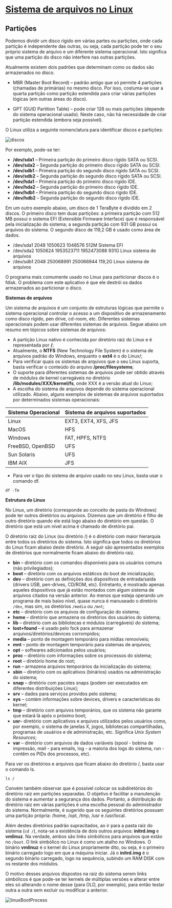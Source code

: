 # [Sistema de arquivos no Linux][1]

## Partições

Podemos dividir um disco rígido em várias partes ou partições, onde cada partição é independente das outras, ou seja, cada partição pode ter o seu próprio sistema de arquivo e um diferente sistema operacional. Isto significa que uma partição do disco não interfere nas outras partições.

Atualmente existem dois padrões que determinam como os dados são armazenados no disco.

- MBR (Master Boot Record) – padrão antigo que só permite 4 partições (chamadas de primárias) no mesmo disco. Por isso, costuma-se usar a quarta partição como partição estendida para criar várias partições lógicas (em outras áreas do disco).

- GPT (GUID Partition Table) – pode criar 128 ou mais partições (depende do sistema operacional usado). Neste caso, não há necessidade de criar partição estendida (embora seja possível).
  
O Linux utiliza a seguinte nomenclatura para identificar discos e partições:

![discos][discos]

Por exemplo, pode-se ter:

- **/dev/sda1** – Primeira partição do primeiro disco rígido SATA ou SCSI.
- **/dev/sda2** – Segunda partição do primeiro disco rígido SATA ou SCSI.
- **/dev/sdb1** – Primeira partição do segundo disco rígido SATA ou SCSI.
- **/dev/sdb2** – Segunda  partição do segundo disco rígido SATA ou SCSI.
- **/dev/hda1** – Primeira partição do primeiro disco rígido IDE.
- **/dev/hda2** – Segunda partição do primeiro disco rígido IDE.
- **/dev/hdb1** – Primeira partição do segundo disco rígido IDE.
- **/dev/hdb2** – Segunda partição do segundo disco rígido IDE.

Em um outro exemplo abaixo, um disco de 1 TeraByte é dividido em 2 discos. O primeiro disco tem duas partições: a primeira partição com 512 MB possui o sistema EFI (Extensible Firmware Interface) que é responsável pela inicialização do sistema; a segunda partição com 931 GB possui os arquivos do sistema. O segundo disco de 119,2 GB é usado como área de dados.

- /dev/sda1 2048 1050623 1048576 512M Sistema EFI
- /dev/sda2 1050624 1953523711 1952473088 931G Linux sistema de arquivos
- /dev/sdb1 2048 250068991 250066944 119,2G Linux sistema de arquivos

O programa mais comumente usado no Linux para particionar discos é o fdisk. O problema com este aplicativo é que ele destrói os dados armazenados ao particionar o disco.

**Sistemas de arquivos**

Um sistema de arquivos é um conjunto de estruturas lógicas que permite o sistema operacional controlar o acesso a um dispositivo de armazenamento como disco rígido, pen drive, cd-room, etc. Diferentes sistemas operacionais podem usar diferentes sistemas de arquivos. Segue abaixo um resumo em tópicos sobre sistemas de arquivos:

- A partição Linux nativo é conhecida por diretório raiz do Linux e é representada por **/**;
- Atualmente, o **NTFS** (New Technology File System) é o sistema de arquivos padrão do Windows, enquanto o **ext4** é o do Linux/;
- Para verificar quais os sistemas de arquivos que o seu Linux suporta, basta verificar o conteúdo do arquivo **/proc/filesystems**;
- O suporte para diferentes sistemas de arquivos pode ser obtido através de módulos de kernel carregáveis no diretório **/lib/modules/XXX/kernel/fs**, onde XXX é a versão atual do Linux;
- A escolha do sistema de arquivos depende do sistema operacional utilizado. Abaixo, alguns exemplos de sistemas de arquivos suportados por determinados sistemas operacionais:

| Sistema Operacional | Sistema de arquivos suportados |
| :------------------ | :----------------------------- |
| Linux               | EXT3, EXT4, XFS, JFS           |
| MacOS               | HFS                            |
| Windows             | FAT, HPFS, NTFS                |
| FreeBSD, OpenBSD    | UFS                            |
| Sun Solaris         | UFS                            |
| IBM AIX             | JFS                            |

- Para ver o tipo do sistema de arquivo usado no seu Linux, basta usar o comando df.

```console
df -Tm
```

**Estrutura do Linux**

No Linux, um diretório (corresponde ao conceito de pasta do Windows) pode ter outros diretórios ou arquivos. Dizemos que um diretório é filho de outro diretório quando ele está logo abaixo do diretório em questão. O diretório que está um nível acima é chamado de diretório pai.

O diretório raiz do Linux (ou diretório /) é o diretório com maior hierarquia entre todos os diretórios do sistema. Isto significa que todos os diretórios do Linux ficam abaixo deste diretório. A seguir são apresentados exemplos de diretórios que normalmente ficam abaixo do diretório raiz.

- **bin** – diretório com os comandos disponíveis para os usuários comuns (não privilegiados);
- **boot** – diretório com os arquivos estáticos do boot de inicialização;
- **dev** – diretório com as definições dos dispositivos de entrada/saída (drivers USB, pen-drives, CD/ROM, etc). Entretanto, é mostrado apenas aqueles dispositivos que já estão montados com algum sistema de arquivos citados na versão anterior. Ao menos que esteja operando um programa de mais baixo nível, quase nunca é manuseado o diretório `/dev`, mas sim, os diretórios `/media` ou `/mnt`;
- **etc** – diretório com os arquivos de configuração do sistema;
- **home** – diretório que armazena os diretórios dos usuários do sistema;
- **lib** – diretório com as bibliotecas e módulos (carregáveis) do sistema;
- **lost+found** – é usado pelo fsck para armazenar arquivos/diretórios/devices corrompidos;
- **media** – ponto de montagem temporário para mídias removíveis;
- **mnt** – ponto de montagem temporário para sistemas de arquivos;
- **opt** – softwares adicionados pelos usuários;
- **proc** – diretório com informações sobre os processos do sistema;
- **root** – diretório home do root;
- **run** – armazena arquivos temporários da inicialização do sistema;
- **sbin** – diretório com os aplicativos (binários) usados na administração do sistema;
- **snap** – diretório com pacotes snaps (podem ser executados em diferentes distribuições Linux);
- **srv** – dados para serviços providos pelo sistema;
- **sys** – contém informações sobre  devices, drivers e características do kernel;
- **tmp** – diretório com arquivos temporários, que os sistema não garante que estará lá após o próximo boot;
- **usr**– diretório com aplicativos e arquivos utilizados pelos usuários como, por exemplo, o sistema de janelas X, jogos, bibliotecas compartilhadas, programas de usuários e de administração, etc. Significa _Unix System Resources_;
- **var** – diretório com arquivos de dados variáveis (spool - bobina de impressão, mail - para emails, log - a maioria dos logs do sistema, run - contêm os PIDs dos processos, etc).

Para ver os diretórios e arquivos que ficam abaixo do diretório /, basta usar o comando ls.

```console
ls /
```

Convém também observar que é possível colocar os subdiretórios do diretório raiz em partições separadas. O objetivo é facilitar a manutenção do sistema e aumentar a segurança dos dados. Portanto, a distribuição do diretório raiz em várias partições é uma escolha pessoal do administrador do sistema. Normalmente, é sugerido que os seguintes diretórios possuam uma partição própria: /home, /opt, /tmp, /usr e /usr/local.

Além destes diretórios padrão supracitados, ao ir para a pasta raiz do sistema (`cd /`), nota-se a existência de dois outros arquivos: **initrd.img** e **vmlinuz**. Na verdade, ambos são links simbólicos para arquivos que estão no `/boot`. O link simbólico no Linux é como um atalho no Windows. O binário **vmlinuz** é o kernel do Linux propriamente dito, ou seja, é o primeiro binário carregado logo em que a máquina iniciar. Já o **initrd.img** é o segundo binário carregado, logo na sequência, subindo um RAM DISK com os restante dos módulos.

O motivo desses arquivos dispostos na raiz do sistema serem links simbólicos é que pode-se ter kernels de múltiplas versões e alterar entre eles só alterando o nome desse (para OLD, por exemplo), para então testar outra a outra sem excluir ou modificar a anterior.

![linuxBootProcess][linuxBoot]

<!-- Markdown's Links -->
<!-- SITES -->
[1]: https://guialinux.uniriotec.br/sistemas-de-arquivos/

<!-- IMAGENS -->
[discos]: https://guialinux.uniriotec.br/wp-content/uploads/sites/28/2021/06/parti%C3%A7%C3%B5es-768x232.png
[linuxBoot]: ../Images/linuxBootProcess.png
